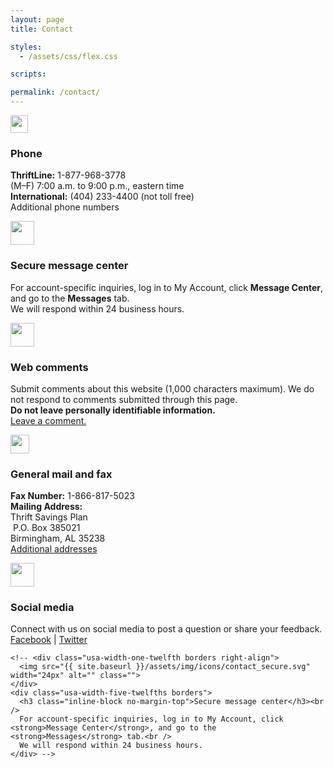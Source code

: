 ```yaml
---
layout: page
title: Contact

styles:
  - /assets/css/flex.css

scripts:

permalink: /contact/
---
```


<style>
.borders { border: 1px solid black;}
</style>

<main class="usa-grid usa-section usa-content usa-layout-docs" id="main-content">

<section id="contact">
<!-- ROW 1 -->
<div class="usa-grid-full usa-layout-docs-main_content">
    <div class="usa-width-one-twelfth">
      <img src="{{ site.baseurl }}/assets/img/icons/contact_phone.svg" width="28px" alt="" class="">
    </div>
    <div class="usa-width-five-twelfths ">
      <h3 class="mt0">Phone</h3>
      <p class="mt0"><strong>ThriftLine:</strong> 1-877-968-3778<br />
      (M&#8211;F) 7:00 a.m. to 9:00 p.m., eastern time<br />
      <strong>International:</strong> (404) 233-4400 (not toll free)<br />
      Additional phone numbers</p>
    </div>
    <div class="usa-width-one-twelfth">
      <img src="{{ site.baseurl }}/assets/img/icons/contact_secure.svg" height="38" alt="" class="">
    </div>
    <div class="usa-width-five-twelfths ">
      <h3 class="mt0">Secure message center</h3>
      <p class="mt0">For account-specific inquiries, log in to My Account, click <strong>Message Center</strong>, and go to the <strong>Messages</strong> tab.<br />
      We will respond within 24 business hours.</p>
    </div>
</div>
<!-- ROW 2 -->
<div class="usa-grid-full usa-layout-docs-main_content mt10">
  <!-- WEB COMMENTS -->
    <div class="usa-width-one-twelfth">
      <img src="{{ site.baseurl }}/assets/img/icons/contact_comment.svg" height="38" alt="" class="">
    </div>
    <div class="usa-width-five-twelfths ">
      <h3 class="mt0">Web comments</h3>
      <p class="mt0">Submit comments about this website (1,000 characters maximum). We do not respond to comments submitted through this page.<br />
<strong>Do not leave personally identifiable information.</strong><br />
 <a href="#">Leave a comment.</a></p>
    </div>
    <!-- MAIL & FAX -->
    <div class="usa-width-one-twelfth">
      <img src="{{ site.baseurl }}/assets/img/icons/contact_mail.svg" height="30" alt="" class="">
    </div>
    <div class="usa-width-five-twelfths ">
      <h3 class="mt0">General mail and fax</h3>
      <p class="mt0"><strong>Fax Number:</strong> 1-866-817-5023<br />
      <strong>Mailing Address: </strong><br />
      Thrift Savings Plan<br />
 P.O. Box 385021 <br />
      Birmingham, AL 35238<br />
      <a href="#">Additional addresses</a></p>
    </div>
</div>
<!-- ROW 3 -->
<div class="usa-grid-full usa-layout-docs-main_content mt10">
    <!-- SOCIAL MEDIA -->
    <div class="usa-width-one-twelfth">
      <img src="{{ site.baseurl }}/assets/img/icons/contact_social.svg" height="38" alt="" class="">
    </div>
    <div class="usa-width-five-twelfths ">
      <h3 class="mt0">Social media</h3>
      <p class="mt0">Connect with us on social media to post a question or share your feedback.<br />
      <a href="https://www.facebook.com/tsp4gov" target="\_blank">Facebook</a> | <a href="https://twitter.com/tsp4gov" target="\_blank">Twitter</a></p>
    </div>

    <!-- <div class="usa-width-one-twelfth borders right-align">
      <img src="{{ site.baseurl }}/assets/img/icons/contact_secure.svg" width="24px" alt="" class="">
    </div>
    <div class="usa-width-five-twelfths borders">
      <h3 class="inline-block no-margin-top">Secure message center</h3><br />
      For account-specific inquiries, log in to My Account, click <strong>Message Center</strong>, and go to the <strong>Messages</strong> tab.<br />
      We will respond within 24 business hours.
    </div> -->
</div>
</section>


  </main>
<!-- CONTENT END -->
